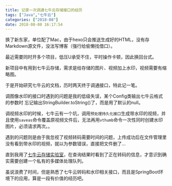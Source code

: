 ```yaml
---
title: 记录一次调通七牛云存储接口的经历
tags: ["Java","七牛云"]
categories: ["2018-08"]
date: 2018-08-08 16:17:54
---
```

换了新东家，单位配了Mac，由于hexo只会推送生成好的HTML，没有存Markdown源文件，没法写博客（强行给偷懒找借口）。

最近需要同时开多个项目，低压U承受不住，平时操作卡顿，因此换回台式。

新项目中有用到七牛云存储，需求是给存储的图片、视频加上水印，视频需要有缩略图。

于是开始研究七牛云的文档，历时两天终于调通接口，特此记一笔。

调图像水印的接口时遇到的问题是我的低级失误，某个Config类输出七牛云格式的参数时 忘记输出StringBuilder.toString()了，而是用了默认的null。

调视频水印的时候，七牛云有一个坑，调用`预处理持久化接口`生成带水印的视频，并且使用`saveas`命令覆盖原视频文件后，无法再用`vthumb`命令一次性同时创建水印图片，必须请求两次。。

遇到的问题则是由于我忽视了视频转码需要时间的问题，上传成功后在文件管理里没有看到带水印的视频，就以为参数错误，直接把文件删了...

直到我用了[七牛云存储实验室](https://github.com/qiniu/qiniulab)，在查询结果时看到了正在转码的信息，才意识到确实需要创建一个私有的多媒体处理队列。

虽说浪费了时间，但是熟悉了七牛云转码和水印相关接口，而且是SpringBoot环境下的应用，算是一段有价值的经历吧。

